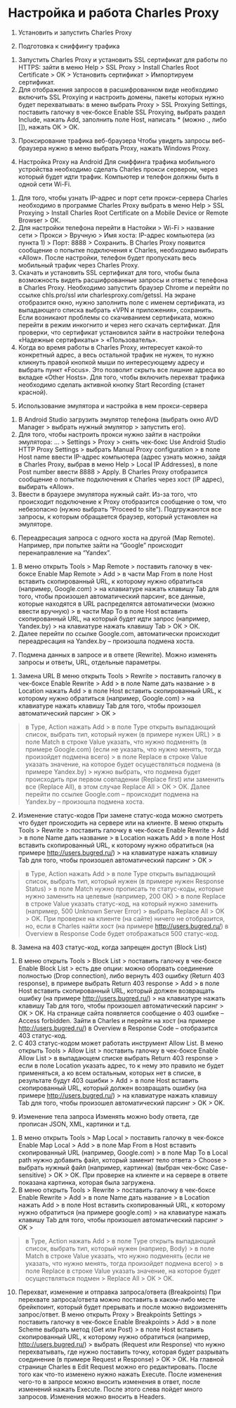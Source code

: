 Настройка и работа Charles Proxy
=================================

1. Установить и запустить Charles Proxy

2. Подготовка к сниффингу трафика

1) Запустить Charles Proxy и установить SSL сертификат для работы по HTTPS: 
зайти в меню Help > SSL Proxy > Install Charles Root Certificate > ОК > Установить сертификат > Импортируем сертификат.
2) Для отображения запросов в расшифрованном виде необходимо включить SSL Proxying и настроить домены, пакеты которых нужно будет перехватывать: 
в меню выбрать Proxy > SSL Proxying Settings, поставить галочку в чек-боксе Enable SSL Proxying, выбрать раздел Include, нажать Add, заполнить поле Host, написать * (можно *.*, либо []), нажать ОК > ОК.

3. Проксирование трафика веб-браузера
Чтобы увидеть запросы веб-браузера нужно в меню выбрать Proxy, нажать Windows Proxy.

4. Настройка Proxy на Android
Для сниффинга трафика мобильного устройства необходимо сделать Charles прокси сервером, через который будет идти трафик. Компьютер и телефон должны быть в одной сети Wi-Fi.
1) Для того, чтобы узнать IP-адрес и порт сети прокси-сервера Charles необходимо в программе Charles Proxy выбрать в меню 
Help > SSL Proxying > Install Charles Root Certificate on a Mobile Device or Remote Browser > ОК. 
2) Для настройки телефона перейти в Настойки > Wi-Fi > название сети > Прокси > Вручную > Имя хоста: IP-адрес компьютера (из пункта 1) > Порт: 8888 > Сохранить.
В Charles Proxy появится сообщение о попытке подключения к Charles, необходимо выбирать «Allow».
После настройки, телефон будет пропускать весь мобильный трафик через Charles Proxy.
3) Скачать и установить SSL сертификат для того, чтобы была возможность видеть расшифрованные запросы и ответы с телефона в Charles Proxy.
Необходимо запустить браузер Chrome и перейти по ссылке сhls.pro/ssl или charlesproxy.com/getssl. На экране отобразится окно, нужно заполнить поле с именем сертификата, из выпадающего списка выбрать «VPN и приложения», сохранить. 
Если возникают проблемы со скачиванием сертификата, можно перейти в режим инкогнито и через него скачать сертификат.
Для проверки, что сертификат установился зайти в настройки телефона «Надежные сертификаты» > «Пользователь».
4) Когда во время работы в Charles Proxy, интересует какой-то конкретный адрес, а весь остальной трафик не нужен, то нужно кликнуть правой кнопкой мыши по интересующему адресу и выбрать пункт «Focus». Это позволит скрыть все лишние адреса во вкладке «Other Hosts».
Для того, чтобы включить перехват трафика необходимо сделать активной кнопку Start Recording (станет красной).

5. Использование эмулятора и настройка в нем прокси-сервера
1) В Android Studio загрузить эмулятор телефона (выбрать окно AVD Manager > выбрать нужный эмулятор > запустить его).
2) Для того, чтобы настроить прокси нужно зайти в настройки эмулятора: … > Settings > Proxy > снять чек-бокс Use Android Studio HTTP Proxy Settings > выбрать Manual Proxy configuration > в поле Host name ввести IP-адрес компьютера (адрес узнать можно, зайдя в Charles Proxy, выбрав в меню Help > Local IP Addresses), в поле Post number ввести 8888 > Apply.
В Charles Proxy отобразится сообщение о попытке подключения к Charles через хост (IP адрес), выбирать «Allow».
3) Ввести в браузере эмулятора нужный сайт. Из-за того, что происходит подключение к Proxy отобразится сообщение о том, что небезопасно (нужно выбрать “Proceed to site”). Подгружаются все запросы, к которым обращается браузер, который установлен на эмуляторе. 

6. Переадресация запроса с одного хоста на другой (Map Remote).
Например, при попытке зайти на “Google” происходит перенаправление на “Yandex”.
1) В меню открыть Tools > Map Remote > поставить галочку в чек-боксе Enable Map Remote > Add > в части Map From в поле Host вставить скопированный URL, к которому нужно обратиться (например, Google.com) > на клавиатуре нажать клавишу Tab для того, чтобы произошел автоматический парсинг, все данные, которые находятся в URL распределятся автоматически (можно ввести вручную) > в части Map To в поле Host вставить скопированный URL, на который будет идти запрос (например, Yandex.by) > на клавиатуре нажать клавишу Tab > ОК > ОК.
2) Далее перейти по ссылке Google.com, автоматически происходит переадресация на Yandex.by – произошла подмена хоста.

7. Подмена данных в запросе и в ответе (Rewrite).
Можно изменять запросы и ответы, URL, отдельные параметры.
1) Замена URL
В меню открыть Tools > Rewrite > поставить галочку в чек-боксе Enable Rewrite > Add > в поле Name дать название > в Location нажать Add > в поле Host вставить скопированный URL, к которому нужно обратиться (например, Google.com) > на клавиатуре нажать клавишу Tab для того, чтобы произошел автоматический парсинг > OK >
> в Type, Action нажать Add > в поле Type открыть выпадающий список, выбрать тип, который нужен (в примере нужен URL) > в поле Match в строке Value указать, что нужно подменять (в примере Google.com) (если не указать, что нужно менять, тогда произойдет подмена всего) > в поле Replace в строке Value указать значение, на которое будет осуществляться подмена (в примере Yandex.by) > нужно выбрать, что подмена будет происходить при первом совпадении (Replace first) или заменить все (Replace All), в этом случае Replace All > OK > OK.
Далее перейти по ссылке Google.com – происходит подмена на Yandex.by – произошла подмена хоста.
2) Изменение статус-кодов 
При замене статус-кода можно смотреть что будет происходить на сервере или на клиенте.
В меню открыть Tools > Rewrite > поставить галочку в чек-боксе Enable Rewrite > Add > в поле Name дать название > в Location нажать Add > в поле Host вставить скопированный URL, к которому нужно обратиться (на примере http://users.bugred.ru/) > на клавиатуре нажать клавишу Tab для того, чтобы произошел автоматический парсинг > OK >
> в Type, Action нажать Add > в поле Type открыть выпадающий список, выбрать тип, который нужен (в примере нужен Response Status) > в поле Match нужно прописать те статус-коды, которые нужно заменить на целевые (например, 200 ОК) > в поле Replace в строке Value указать статус-код, на который нужно заменить (например, 500 Unknown Server Error) > выбрать Replace All > OK > OK.
При проверке на клиенте (на сайте) ничего не отобразится, но, если в Charles найти хост (на примере http://users.bugred.ru/) в Overview в Response Code будет отображаться 500 статус-код.

8. Замена на 403 статус-код, когда запрещен доступ (Block List)
1) В меню открыть Tools > Block List > поставить галочку в чек-боксе Enable Block List > есть две опции: можно оборвать соединение полностью (Drop connection), либо вернуть 403 ошибку (Return 403 response), в примере выбрать Return 403 response > Add > в поле Host вставить скопированный URL, который должен возвращать ошибку (на примере http://users.bugred.ru/) > на клавиатуре нажать клавишу Tab для того, чтобы произошел автоматический парсинг > OK > OK. 
На странице сайта появляется сообщение о 403 ошибке – Access forbidden. Зайти в Charles и перейти на хост (на примере http://users.bugred.ru/) в Overview в Response Code – отобразится 403 статус-код.
2) С 403 статус-кодом может работать инструмент Allow List. 
В меню открыть Tools > Allow List > поставить галочку в чек-боксе Enable Allow List > в выпадающем списке выбрать Return 403 response > если в поле Location указать адрес, то к нему это правило не будет применяться, а ко всем остальным, которых нет в списке, в результате будут 403 ошибки > Add > в поле Host вставить скопированный URL, который должен возвращать ошибку (на примере http://users.bugred.ru/) > на клавиатуре нажать клавишу Tab для того, чтобы произошел автоматический парсинг > OK > OK. 

9. Изменение тела запроса
Изменять можно body ответа, где прописан JSON, XML, картинки и т.д.
1) В меню открыть Tools > Map Local > поставить галочку в чек-боксе Enable Map Local > Add > в поле Map From в Host вставить скопированный URL (например, Google.com) > в поле Map To в Local path нужно добавить файл, который заменит тело ответа > Choose > выбрать нужный файл (например, картинка) (выбран чек-бокс Case-sensitive) > OK > OK.
При проверке на клиенте и на сервере в ответе показана картинка, которая была загружена. 
2) В меню открыть Tools > Rewrite > поставить галочку в чек-боксе Enable Rewrite > Add > в поле Name дать название > в Location нажать Add > в поле Host вставить скопированный URL, к которому нужно обратиться (на примере google.com) > на клавиатуре нажать клавишу Tab для того, чтобы произошел автоматический парсинг > OK >
> в Type, Action нажать Add > в поле Type открыть выпадающий список, выбрать тип, который нужен (наприер, Body) > в поле Match в строке Value указать, что нужно подменять (если не указать, что нужно менять, тогда произойдет подмена всего) > в поле Replace в строке Value указать значение, на которое будет осуществляться подмен > Replace All > OK > OK.

10. Перехват, изменение и отправка запроса/ответа (Breakpoints)
При перехвате запроса/ответа можно поставить в каком-либо месте брейкпоинт, который будет прерывать и после можно видоизменять запрос/ответ.
В меню открыть Proxy > Breakpoints Settings > поставить галочку в чек-боксе Enable Breakpoints > Add > в поле Scheme выбрать метод (Get или Post) > в поле Host вставить скопированный URL, к которому нужно обратиться (например, http://users.bugred.ru/) > выбрать (Request или Response) что нужно перехватывать, где нужно поставить точку, которая будет разрывать соединение (в примере Request и Response) > OK > OK.
На главной странице Charles в Edit Request можно его редактировать. После того как что-то изменено нужно нажать Execute. После изменения чего-то в запросе можно вносить изменения в ответ, после изменений нажать Execute. После этого слева пойдет много запросов. Изменения можно вносить в Headers.
